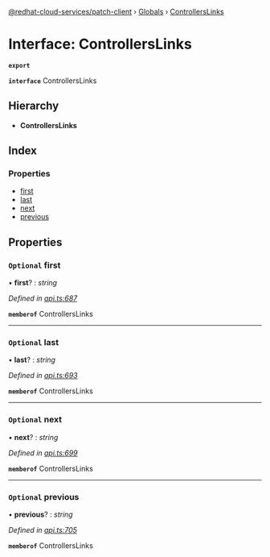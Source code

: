 [@redhat-cloud-services/patch-client](../README.md) › [Globals](../globals.md) › [ControllersLinks](controllerslinks.md)

# Interface: ControllersLinks

**`export`** 

**`interface`** ControllersLinks

## Hierarchy

* **ControllersLinks**

## Index

### Properties

* [first](controllerslinks.md#optional-first)
* [last](controllerslinks.md#optional-last)
* [next](controllerslinks.md#optional-next)
* [previous](controllerslinks.md#optional-previous)

## Properties

### `Optional` first

• **first**? : *string*

*Defined in [api.ts:687](https://github.com/RedHatInsights/javascript-clients/blob/77019e3d/packages/patch/api.ts#L687)*

**`memberof`** ControllersLinks

___

### `Optional` last

• **last**? : *string*

*Defined in [api.ts:693](https://github.com/RedHatInsights/javascript-clients/blob/77019e3d/packages/patch/api.ts#L693)*

**`memberof`** ControllersLinks

___

### `Optional` next

• **next**? : *string*

*Defined in [api.ts:699](https://github.com/RedHatInsights/javascript-clients/blob/77019e3d/packages/patch/api.ts#L699)*

**`memberof`** ControllersLinks

___

### `Optional` previous

• **previous**? : *string*

*Defined in [api.ts:705](https://github.com/RedHatInsights/javascript-clients/blob/77019e3d/packages/patch/api.ts#L705)*

**`memberof`** ControllersLinks

